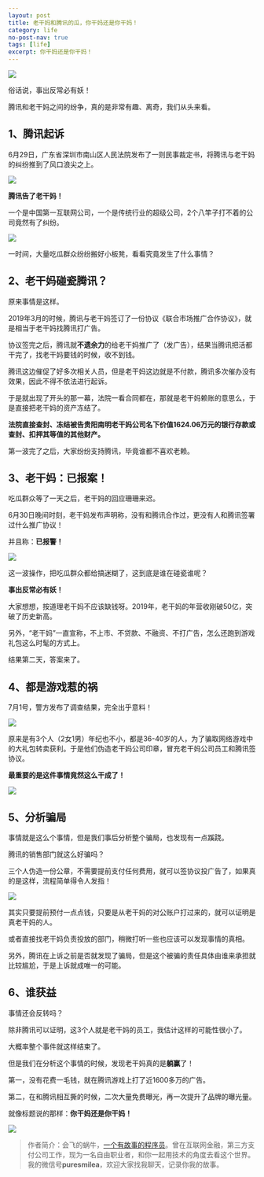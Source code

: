 ```yaml
---
layout: post
title: 老干妈和腾讯的瓜，你干妈还是你干妈！
category: life
no-post-nav: true
tags: [life]
excerpt: 你干妈还是你干妈！
---
```


![](http://favorites.ren/assets/images/2020/it/ganma/ganma01.jpg) 

俗话说，事出反常必有妖！

腾讯和老干妈之间的纷争，真的是非常有趣、离奇，我们从头来看。

## 1、腾讯起诉

6月29日，广东省深圳市南山区人民法院发布了一则民事裁定书，将腾讯与老干妈的纠纷推到了风口浪尖之上。

![](http://favorites.ren/assets/images/2020/it/ganma/ganma02.jpg) 

**腾讯告了老干妈！**

一个是中国第一互联网公司，一个是传统行业的超级公司，2个八竿子打不着的公司竟然有了纠纷。

![](http://favorites.ren/assets/images/2020/it/ganma/ganma03.jpg) 

一时间，大量吃瓜群众纷纷搬好小板凳，看看究竟发生了什么事情？

## 2、老干妈碰瓷腾讯？

原来事情是这样。

2019年3月的时候，腾讯与老干妈签订了一份协议《联合市场推广合作协议》，就是相当于老干妈找腾讯打广告。

协议签完之后，腾讯就**不遗余力**的给老干妈推广了（发广告），结果当腾讯把活都干完了，找老干妈要钱的时候，收不到钱。

腾讯这边催促了好多次相关人员，但是老干妈这边就是不付款，腾讯多次催办没有效果，因此不得不依法进行起诉。

于是就出现了开头的那一幕，法院一看合同都在，那就是老干妈赖账的意思么，于是直接把老干妈的资产冻结了。

**法院直接查封、冻结被告贵阳南明老干妈公司名下价值1624.06万元的银行存款或查封、扣押其等值的其他财产。**

第一波完了之后，大家纷纷支持腾讯，毕竟谁都不喜欢老赖。

## 3、老干妈：已报案！

吃瓜群众等了一天之后，老干妈的回应珊珊来迟。

6月30日晚间时刻，老干妈发布声明称，没有和腾讯合作过，更没有人和腾讯签署过什么推广协议！

并且称：**已报警！**

![](http://favorites.ren/assets/images/2020/it/ganma/ganma04.jpg) 

这一波操作，把吃瓜群众都给搞迷糊了，这到底是谁在碰瓷谁呢？

**事出反常必有妖！**

大家想想，按道理老干妈不应该缺钱呀。2019年，老干妈的年营收刚破50亿，突破了历史新高。

另外，“老干妈”一直宣称，不上市、不贷款、不融资、不打广告，怎么还跑到游戏礼包这么时髦的方式上。

结果第二天，答案来了。

## 4、都是游戏惹的祸

7月1号，警方发布了调查结果，完全出乎意料！

![](http://favorites.ren/assets/images/2020/it/ganma/ganma05.jpg) 

原来是有3个人（2女1男）年纪也不小，都是36-40岁的人，为了骗取网络游戏中的大礼包转卖获利。于是他们伪造老干妈公司印章，冒充老干妈公司员工和腾讯签协议。

**最重要的是这件事情竟然这么干成了！**

![](http://favorites.ren/assets/images/2020/it/ganma/ganma06.jpg) 

## 5、分析骗局

事情就是这么个事情，但是我们事后分析整个骗局，也发现有一点蹊跷。

腾讯的销售部门就这么好骗吗？

三个人伪造一份公章，不需要提前支付任何费用，就可以签协议投广告了，如果真的是这样，流程简单得令人发指！

![](http://favorites.ren/assets/images/2020/it/ganma/ganma07.jpg) 

其实只要提前预付一点点钱，只要是从老干妈的对公账户打过来的，就可以证明是真老干妈的人。

或者直接找老干妈负责投放的部门，稍微打听一些也应该可以发现事情的真相。

另外，腾讯在上诉之前是否就发现了骗局，但是这个被骗的责任具体由谁来承担就比较尴尬，于是上诉就成唯一的可能。


## 6、谁获益

事情还会反转吗？

除非腾讯可以证明，这3个人就是老干妈的员工，我估计这样的可能性很小了。

大概率整个事件就这样结束了。

但是我们在分析这个事情的时候，发现老干妈真的是**躺赢**了！

第一，没有花费一毛钱，就在腾讯游戏上打了近1600多万的广告。

第二，在和腾讯相互撕的时候，二次大量免费曝光，再一次提升了品牌的曝光量。

就像标题说的那样：**你干妈还是你干妈！**

![](http://favorites.ren/assets/images/2020/it/ganma/ganma08.jpg) 

>作者简介：会飞的蜗牛，[一个有故事的程序员](http://www.ityouknow.com/life/2020/03/25/fengkou-10year.html)。曾在互联网金融，第三方支付公司工作，现为一名自由职业者，和你一起用技术的角度去看这个世界。我的微信号**puresmilea**，欢迎大家找我聊天，记录你我的故事。




